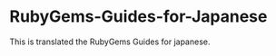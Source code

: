 RubyGems-Guides-for-Japanese
============================

This is translated the RubyGems Guides for japanese.